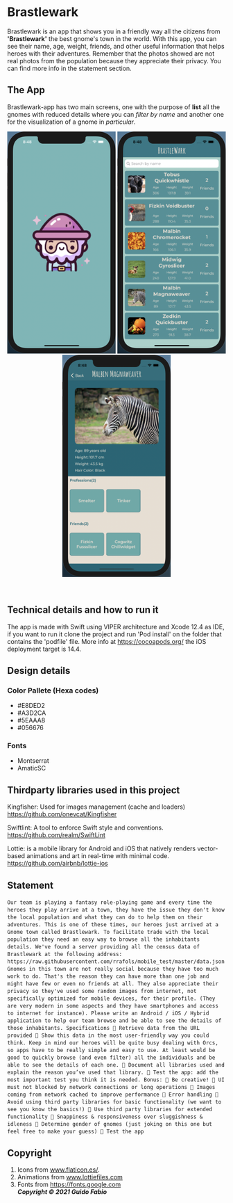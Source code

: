 # Brastlewark

Brastlewark is an app that shows you in a friendly way all the citizens from **'Brastlewark'** the best gnome's town in the world. With this app, you can see their name, age, weight, friends, and other useful information that helps heroes with their adventures. Remember that the photos showed are not real photos from the population because they appreciate their privacy.
You can find more info in the statement section. 

## The App
Brastlewark-app has two main screens, one with the purpose of **list** all the gnomes with reduced details where you can *filter by name* and another one for the visualization of a gnome in *particular*.
<br>
<p align="center">
<img src="https://raw.githubusercontent.com/guidofa/brastlewark/dev/Brastlewark/Brastlewark/SupportingFiles/Screenshots/Launch.png " width="250">
<img src="https://raw.githubusercontent.com/guidofa/brastlewark/dev/Brastlewark/Brastlewark/SupportingFiles/Screenshots/List.png " width="250">
<img src="https://raw.githubusercontent.com/guidofa/brastlewark/dev/Brastlewark/Brastlewark/SupportingFiles/Screenshots/Detail.png " width="250">
</p>
<br>

## Technical details and how to run it
The app is made with Swift using VIPER architecture and Xcode 12.4 as IDE, if you want to run it clone the project and run 'Pod install' on the folder that contains the 'podfile' file. More info at https://cocoapods.org/ the iOS deployment target is 14.4.

## Design details
### Color Pallete (Hexa codes)
* #E8DED2
* #A3D2CA
* #5EAAA8
* #056676

### Fonts
* Montserrat
* AmaticSC

## Thirdparty libraries used in this project
Kingfisher: Used for images management (cache and loaders) https://github.com/onevcat/Kingfisher

Swiftlint:  A tool to enforce Swift style and conventions. https://github.com/realm/SwiftLint

Lottie: is a mobile library for Android and iOS that natively renders vector-based animations and art in real-time with minimal code. https://github.com/airbnb/lottie-ios

## Statement
`Our team is playing a fantasy role-playing game and every time the heroes they play arrive at a town, they have the issue they don't know the local population and what they can do to help them on their adventures.
This is one of these times, our heroes just arrived at a Gnome town called Brastlewark. To facilitate trade with the local population they need an easy way to browse all the inhabitants details. We've found a server providing all the census data of Brastlewark at the following address:
https://raw.githubusercontent.com/rrafols/mobile_test/master/data.json
Gnomes in this town are not really social because they have too much work to do. That's the reason they can have more than one job and might have few or even no friends at all. They also appreciate their privacy so they've used some random images from internet, not specifically optimized for mobile devices, for their profile. (They are very modern in some aspects and they have smartphones and access to internet for instance).
Please write an Android / iOS / Hybrid application to help our team browse and be able to see the details of those inhabitants.
Specifications
 Retrieve data from the URL provided
 Show this data in the most user-friendly way you could think. Keep in mind our heroes will be quite busy dealing with Orcs, so apps have to be really simple and easy to use. At least would be good to quickly browse (and even filter) all the individuals and be able to see the details of each one.
 Document all libraries used and explain the reason you’ve used that library.
 Test the app: add the most important test you think it is needed.
Bonus:
 Be creative!
 UI must not blocked by network connections or long operations
 Images coming from network cached to improve performance
 Error handling
 Avoid using third party libraries for basic functionality (we want to see you know the basics!)
 Use third party libraries for extended functionality
 Snappiness & responsiveness over sluggishness & idleness
 Determine gender of gnomes (just joking on this one but feel free to make your guess)
 Test the app` 

## Copyright
1. Icons from www.flaticon.es/.
1. Animations from www.lottiefiles.com 
1. Fonts from https://fonts.google.com<br>
***Copyright © 2021 Guido Fabio***
